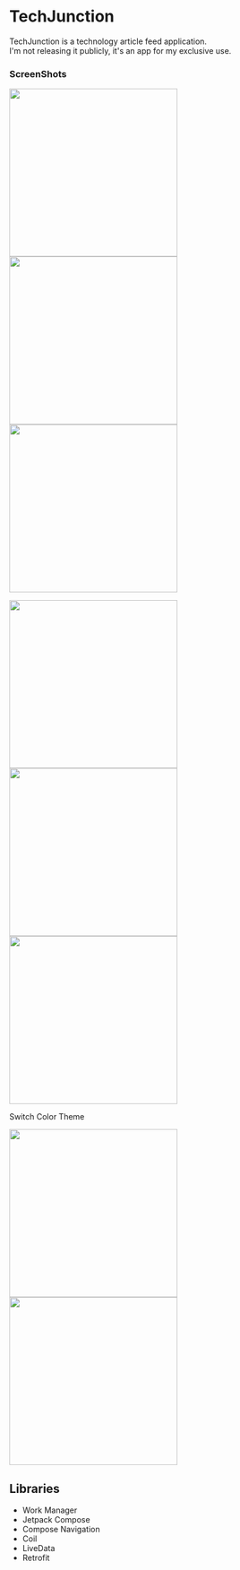 # TechJunction

TechJunction is a technology article feed application.  
I'm not releasing it publicly, it's an app for my exclusive use.

### ScreenShots

<p>
  <img src="https://github.com/eotw95/TechJunction/assets/98305024/f1666deb-55d8-4433-9fe5-13532aa9bd94" alt="" width="300px">
  <img src="https://github.com/eotw95/TechJunction/assets/98305024/f51e8807-fd15-4d2d-9fe5-a91f004c128b" alt="" width="300px">
  <img src="https://github.com/eotw95/TechJunction/assets/98305024/b5cd4a74-4838-4d26-a0a1-5350a37e7294" alt="" width="300px">
</p>

<p>
  <img src="https://github.com/eotw95/TechJunction/assets/98305024/2163a496-0e4a-43e1-a102-f8c89a64c3cb" alt="" width="300px">
  <img src="https://github.com/eotw95/TechJunction/assets/98305024/c0b45245-60b7-4f51-8fe7-85952b92eb8e" alt="" width="300px">
  <img src="https://github.com/eotw95/TechJunction/assets/98305024/66e59de4-5aa9-43b5-a43a-22a080794cbb" alt="" width="300px">
</p>

Switch Color Theme
<p>
  <img src="https://github.com/eotw95/TechJunction/assets/98305024/f1666deb-55d8-4433-9fe5-13532aa9bd94" alt="" width="300px">
  <img src="https://github.com/eotw95/TechJunction/assets/98305024/95fff3f7-b253-44b6-a31e-bc1ec3b03dcd" alt="" width="300px">
</p>

## Libraries

* Work Manager
* Jetpack Compose
* Compose Navigation
* Coil
* LiveData
* Retrofit
